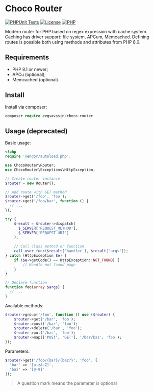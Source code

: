 # Choco Router
[![PHPUnit Tests](https://github.com/evgsavosin/choco-router/actions/workflows/phpunit.yml/badge.svg)](https://github.com/evgsavosin/choco-router/actions/workflows/phpunit.yml) [![License](https://img.shields.io/badge/license-MIT-green.svg?logo=github)](https://img.shields.io/badge/license-MIT-green.svg?logo=github) [![PHP](https://img.shields.io/badge/php-8.1-4f5b93.svg?logo=github)](https://img.shields.io/badge/php-8.1-4f5b93.svg?logo=github) 

Modern router for PHP based on regex expression with cache system. Caching has driver support: file system, APCum, Memcached. Defining routes is possible both using methods and attributes from PHP 8.0.

## Requirements
- PHP 8.1 or newer;
- APCu (optional);
- Memcached (optional).

## Install
Install via composer:
```php
composer require evgsavosin/choco-router
```

## Usage (deprecated)
Basic usage:
```php
<?php 
require 'vendor/autoload.php';

use ChocoRouter\Router;
use ChocoRouter\Exceptions\HttpException;

// Create router instance
$router = new Router();

// Add route with GET method
$router->get('/foo', 'foo');
$router->get('/foo/bar', function () {
  // ...
});

try {
    $result = $router->dispatch(
      $_SERVER['REQUEST_METHOD'], 
      $_SERVER['REQUEST_URI']
    );
    
    // Call class method or function
    call_user_func($result['handler'], $result['args']);
} catch (HttpException $e) {
    if ($e->getCode() == HttpException::NOT_FOUND) {
        // Handle not found page
    }
}

// Declare function
function foo(array $args) {
  // ...
}
```


Available methods:
```php 
$router->group('/foo', function () use ($router) {
    $router->get('/bar', 'foo');
    $router->post('/bar', 'foo');
    $router->delete('/bar', 'foo');
    $router->put('/bar', 'foo');
    $router->map(['POST', 'GET'], '/bar/baz', 'foo');
});
```

Parameters:
```php
$router->get('/foo/{bar}/{baz?}', 'foo', [
  'bar' => '[a-zA-Z]',
  'baz' => '[0-9]'
]);
```

> A question mark means the parameter is optional

